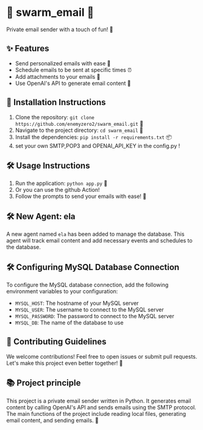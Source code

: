 # 📧 swarm_email 🐝


Private email sender with a touch of fun! 🎉

## ✨ Features

- Send personalized emails with ease 📧
- Schedule emails to be sent at specific times ⏰
- Add attachments to your emails 📎
- Use OpenAI's API to generate email content 🤖

## 🚀 Installation Instructions

1. Clone the repository: `git clone https://github.com/enemyzero2/swarm_email.git` 🐙
2. Navigate to the project directory: `cd swarm_email` 📂
3. Install the dependencies: `pip install -r requirements.txt` 📦
4. set your own SMTP,POP3 and OPENAI_API_KEY in the config.py !

## 🛠️ Usage Instructions

1. Run the application: `python app.py` 🚀
2. Or you can use the github Action!
3. Follow the prompts to send your emails with ease! 📧

## 🛠️ New Agent: ela

A new agent named `ela` has been added to manage the database. This agent will track email content and add necessary events and schedules to the database.

## 🛠️ Configuring MySQL Database Connection

To configure the MySQL database connection, add the following environment variables to your configuration:

- `MYSQL_HOST`: The hostname of your MySQL server
- `MYSQL_USER`: The username to connect to the MySQL server
- `MYSQL_PASSWORD`: The password to connect to the MySQL server
- `MYSQL_DB`: The name of the database to use

## 🤝 Contributing Guidelines

We welcome contributions! Feel free to open issues or submit pull requests. Let's make this project even better together! 🌟

## 📚 Project principle

This project is a private email sender written in Python. It generates email content by calling OpenAI's API and sends emails using the SMTP protocol. The main functions of the project include reading local files, generating email content, and sending emails. 🎉
